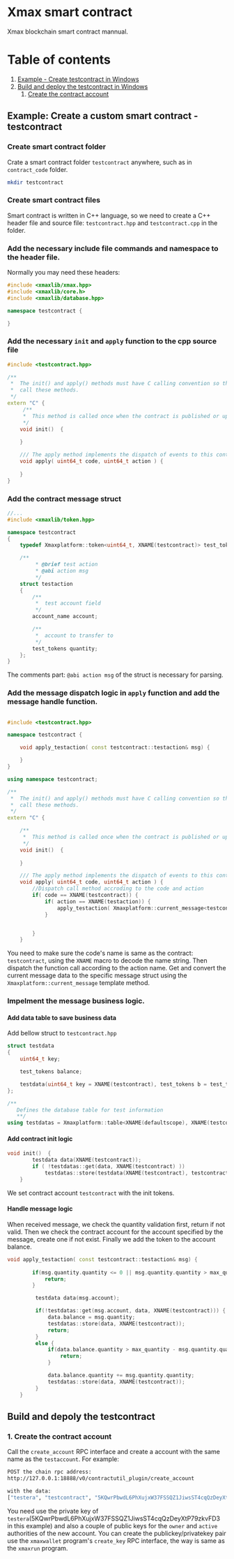 # Xmax smart contract
Xmax blockchain smart contract mannual.

# Table of contents
1. [Example - Create testcontract in Windows](#examplewindows)
2. [Build and deploy the testcontract in Windows](#buildexample)
    1. [Create the contract account](#buildexample-1)



<a name="examplewindows"></a>
## Example: Create a custom smart contract - testcontract

### Create smart contract folder
Crate a smart contract folder `testcontract` anywhere, such as in `contract_code` folder.

``` bash
mkdir testcontract
```

### Create smart contract files
Smart contract is written in C++ language, so we need to create a C++ header file and source file: `testcontract.hpp` and `testcontract.cpp` in the folder.

###  Add the necessary include file commands and namespace to the header file.

Normally you may need these headers:
```C++
#include <xmaxlib/xmax.hpp>
#include <xmaxlib/core.h>
#include <xmaxlib/database.hpp>

namespace testcontract {

}
```

### Add the necessary `init` and `apply` function to the cpp source file
```C++
#include <testcontract.hpp>

/**
 *  The init() and apply() methods must have C calling convention so that the blockchain can lookup and
 *  call these methods.
 */
extern "C" {
     /**
     *  This method is called once when the contract is published or updated.
     */
    void init()  {        
      
    }

    /// The apply method implements the dispatch of events to this contract
    void apply( uint64_t code, uint64_t action ) {
       
    }
}
```


### Add the contract message struct

```C++
//...
#include <xmaxlib/token.hpp>

namespace testcontract
{
    typedef Xmaxplatform::token<uint64_t, XNAME(testcontract)> test_tokens;

    /**
         * @brief test action
         * @abi action msg
         */
    struct testaction
    {
        /**
         *  test account field
         */
        account_name account;

        /**
         *  account to transfer to
         */
        test_tokens quantity;
    };
}
```
The comments part: `@abi action msg` of the struct is necessary for parsing. 

### Add the message dispatch logic in `apply` function and add the message handle function.

 
```C++

#include <testcontract.hpp>

namespace testcontract {

    void apply_testaction( const testcontract::testaction& msg) {

    }
}

using namespace testcontract;

/**
 *  The init() and apply() methods must have C calling convention so that the blockchain can lookup and
 *  call these methods.
 */
extern "C" {

    /**
     *  This method is called once when the contract is published or updated.
     */
    void init()  {        
        
    }

    /// The apply method implements the dispatch of events to this contract
    void apply( uint64_t code, uint64_t action ) {
        //Dispatch call method accroding to the code and action
        if( code == XNAME(testcontract)) {
            if( action == XNAME(testaction)) {
                apply_testaction( Xmaxplatform::current_message<testcontract::testaction>() );
            }


        }
    }
```
You need to make sure the code's name is same as the contract: `testcontract`, using the `XNAME` macro to decode the name string. Then dispatch the function call according to the action name. Get and convert the current message data to the specific message struct using the `Xmaxplatform::current_message` template method.


### Impelment the message business logic.

#### Add data table to save business data

Add bellow struct to `testcontract.hpp`
```C++
struct testdata
{
    uint64_t key;

    test_tokens balance;

    testdata(uint64_t key = XNAME(testcontract), test_tokens b = test_tokens()):key(key), balance(b) {}
};

/**
   Defines the database table for test information
   **/
using testdatas = Xmaxplatform::table<XNAME(defaultscope), XNAME(testcontract), XNAME(testdata), testdata, uint64_t>;
```

#### Add contract init logic

```C++
void init()  {        
        testdata data(XNAME(testcontract));
        if ( !testdatas::get(data, XNAME(testcontract) ))
            testdatas::store(testdata(XNAME(testcontract), testcontract::test_tokens(1000000000ull)), XNAME(testcontract));
    }
```
We set contract account `testcontract` with the init tokens.


#### Handle message logic

When received message, we check the quantity validation first, return if not valid. Then we check the contract account for the account specified by the message, create one if not exist. Finally we add the token to the account balance.
```C++
void apply_testaction( const testcontract::testaction& msg) {
      
        if(msg.quantity.quantity <= 0 || msg.quantity.quantity > max_quantity) {
            return;
        }

         testdata data(msg.account);         

         if(!testdatas::get(msg.account, data, XNAME(testcontract))) {
             data.balance = msg.quantity;
             testdatas::store(data, XNAME(testcontract));
             return;
         }
         else {
             if(data.balance.quantity > max_quantity - msg.quantity.quantity) {
                 return;
             }

             data.balance.quantity += msg.quantity.quantity;
             testdatas::store(data, XNAME(testcontract));
         }
    }
```

<a name="buildexample"></a>
## Build and depoly the testcontract

<a name="buildexample-1"></a>
### 1. Create the contract account

Call the `create_account` RPC interface and create a account with the same name as the `testaccount`. For example:
```bash
POST the chain rpc address:
http://127.0.0.1:18888/v0/contractutil_plugin/create_account

with the data:
["testera", "testcontract", "5KQwrPbwdL6PhXujxW37FSSQZ1JiwsST4cqQzDeyXtP79zkvFD3", "XMX5t1afATcE8hZpVqBnMsgc9g3dGPCMmaHCkVcRtGMdtkri9CaKp", "XMX5t1afATcE8hZpVqBnMsgc9g3dGPCMmaHCkVcRtGMdtkri9CaKp"]
```
You need use the private key of `testera`(5KQwrPbwdL6PhXujxW37FSSQZ1JiwsST4cqQzDeyXtP79zkvFD3 in this example) and also a couple of public keys for the `owner` and `active` authorities of the new account.
You can create the publickey/privatekey pair use the `xmaxwallet` program's `create_key` RPC interface, the way is same as the `xmaxrun` program.